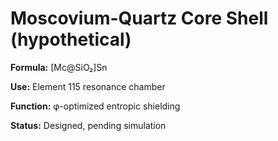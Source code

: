 # Moscovium-Quartz Core Shell (hypothetical)
**Formula:** [Mc@SiO₂]Sn

**Use:** Element 115 resonance chamber

**Function:** φ-optimized entropic shielding

**Status:** Designed, pending simulation
